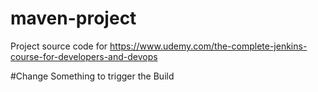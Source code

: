 # maven-project
Project source code for https://www.udemy.com/the-complete-jenkins-course-for-developers-and-devops

#Change Something to trigger the Build

